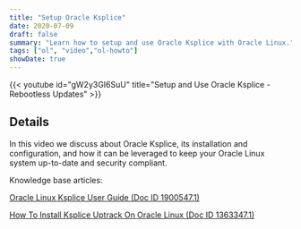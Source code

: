 ```yaml
---
title: "Setup Oracle Ksplice"
date: 2020-07-09
draft: false
summary: "Learn how to setup and use Oracle Ksplice with Oracle Linux."
tags: ["ol", "video","ol-howto"]
showDate: true
---
```


{{< youtube id="gW2y3GI6SuU" title="Setup and Use Oracle Ksplice - Rebootless Updates" >}}

## Details

In this video we discuss about Oracle Ksplice, its installation and configuration, and how it can be leveraged to keep your Oracle Linux system up-to-date and security compliant.

Knowledge base articles:

[Oracle Linux Ksplice User Guide (Doc ID 1900547.1)](https://support.oracle.com/epmos/faces/DocumentDisplay?_afrLoop=260355599190546&id=1900547.1&displayIndex=1&_afrWindowMode=0&_adf.ctrl-state=j4ollf1at_763)

[How To Install Ksplice Uptrack On Oracle Linux (Doc ID 1363347.1)](https://support.oracle.com/epmos/faces/DocumentDisplay?_afrLoop=260360941117122&id=1363347.1&displayIndex=3&_afrWindowMode=0&_adf.ctrl-state=j4ollf1at_812#GOAL)
